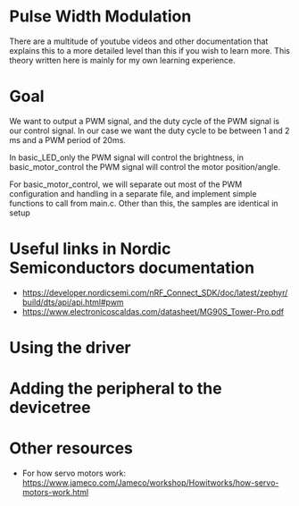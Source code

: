 # Pulse Width Modulation
There are a multitude of youtube videos and other documentation that explains this to a more detailed level than this if you wish to learn more. This theory written here is mainly for my own learning experience.



# Goal
We want to output a PWM signal, and the duty cycle of the PWM signal is our control signal. In our
case we want the duty cycle to be between 1 and 2 ms and a PWM period of 20ms.

In basic_LED_only the PWM signal will control the brightness, in basic_motor_control the PWM signal will control the motor position/angle.

For basic_motor_control, we will separate out most of the PWM configuration and handling in a separate file, and implement simple functions to call from main.c. Other than this, the samples are identical in setup

# Useful links in Nordic Semiconductors documentation
* https://developer.nordicsemi.com/nRF_Connect_SDK/doc/latest/zephyr/build/dts/api/api.html#pwm
* https://www.electronicoscaldas.com/datasheet/MG90S_Tower-Pro.pdf

# Using the driver

# Adding the peripheral to the devicetree

# Other resources
* For how servo motors work: https://www.jameco.com/Jameco/workshop/Howitworks/how-servo-motors-work.html 

